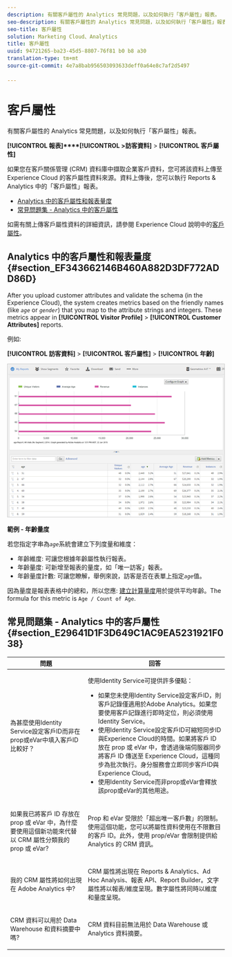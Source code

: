 ```yaml
---
description: 有關客戶屬性的 Analytics 常見問題，以及如何執行「客戶屬性」報表。
seo-description: 有關客戶屬性的 Analytics 常見問題，以及如何執行「客戶屬性」報表。
seo-title: 客戶屬性
solution: Marketing Cloud、Analytics
title: 客戶屬性
uuid: 94721265-ba23-45d5-8807-76f81 b0 b8 a30
translation-type: tm+mt
source-git-commit: 4e7a8bab956503093633deff0a64e8c7af2d5497

---
```



# 客戶屬性

有關客戶屬性的 Analytics 常見問題，以及如何執行「客戶屬性」報表。

**[!UICONTROL 報表]****[!UICONTROL &gt;訪客資料]** &gt; **[!UICONTROL 客戶屬性]**

如果您在客戶關係管理 (CRM) 資料庫中擷取企業客戶資料，您可將該資料上傳至 Experience Cloud 的客戶屬性資料來源。資料上傳後，您可以執行 Reports &amp; Analytics 中的「客戶屬性」報表。

* [Analytics 中的客戶屬性和報表量度](../../../components/c-variables/dimensionslist/reports-customer-attributes.md#section_EF343662146B460A882D3DF772ADD86D)
* [常見問題集 - Analytics 中的客戶屬性](../../../components/c-variables/dimensionslist/reports-customer-attributes.md#section_E29641D1F3D649C1AC9EA5231921F038)

如需有關上傳客戶屬性資料的詳細資訊，請參閱 Experience Cloud 說明中的[客戶屬性](https://marketing.adobe.com/resources/help/en_US/mcloud/index.html?f=attributes)。

## Analytics 中的客戶屬性和報表量度 {#section_EF343662146B460A882D3DF772ADD86D}

After you upload customer attributes and validate the schema (in the Experience Cloud), the system creates metrics based on the friendly names (like *`age`* or *`gender`*) that you map to the attribute strings and integers. These metrics appear in **[!UICONTROL Visitor Profile]** &gt; **[!UICONTROL Customer Attributes]** reports.

例如:

**[!UICONTROL 訪客資料]** &gt; **[!UICONTROL 客戶屬性]** &gt; **[!UICONTROL 年齡]**

![](assets/report_age.png)

**範例 - 年齡量度**

若您指定字串為&#x200B;*`age`*&#x200B;系統會建立下列度量和維度：

* 年齡維度: 可讓您根據年齡屬性執行報表。
* 年齡量度: 可新增至報表的量度，如「唯一訪客」報表。
* 年齡量度計數: 可讓您瞭解，舉例來說，訪客是否在表單上指定&#x200B;*`age`*&#x200B;值。

因為量度是報表表格中的總和，所以您應:  [建立計算量度](https://marketing.adobe.com/resources/help/en_US/analytics/calcmetrics/)用於提供平均年齡。The formula for this metric is `Age / Count of Age`.

## 常見問題集 - Analytics 中的客戶屬性 {#section_E29641D1F3D649C1AC9EA5231921F038}

<table id="table_88631069013B408EBB0A810657662B36"> 
 <thead> 
  <tr> 
   <th colname="col1" class="entry"> 問題 </th> 
   <th colname="col2" class="entry"> 回答 </th> 
  </tr> 
 </thead>
 <tbody> 
  <tr> 
   <td colname="col1"> <p>為甚麼使用Identity Service設定客戶ID而非在prop或eVar中填入客戶ID比較好？ </p> </td> 
   <td colname="col2"> <p>使用Identity Service可提供許多優點： </p> 
    <ul id="ul_5D3659604D43419F9CA5920B4F93728E"> 
     <li id="li_BA2EF0715C5A47EFAFA7191CFAD088A4">如果您未使用Identity Service設定客戶ID，則客戶記錄僅適用於Adobe Analytics。如果您要使用客戶記錄進行即時定位，則必須使用Identity Service。 </li> 
     <li id="li_228358684E474A298E39578D427BF932">使用Identity Service設定客戶ID可縮短同步ID與Experience Cloud的時間。如果將客戶 ID 放在 prop 或 eVar 中，會透過後端伺服器同步將客戶 ID 傳送至 Experience Cloud，這種同步為批次執行。身分服務會立即同步客戶ID與Experience Cloud。 </li> 
     <li id="li_BCF28219E4014FCF9F747C3D8D270526"> 使用Identity Service而非prop或eVar會釋放該prop或eVar的其他用途。 </li> 
    </ul> </td> 
  </tr> 
  <tr> 
   <td colname="col1"> <p>如果我已將客戶 ID 存放在 prop 或 eVar 中，為什麼要使用這個新功能來代替以 CRM 屬性分類我的 prop 或 eVar? </p> </td> 
   <td colname="col2"> <p>Prop 和 eVar 受限於「超出唯一客戶數」的限制。使用這個功能，您可以將屬性資料使用在不限數目的客戶 ID。此外，使用 prop/eVar 會限制提供給 Analytics 的 CRM 資訊。 </p> </td> 
  </tr> 
  <tr> 
   <td colname="col1"> <p>我的 CRM 屬性將如何出現在 Adobe Analytics 中? </p> </td> 
   <td colname="col2"> <p>CRM 屬性將出現在 Reports &amp; Analytics、Ad Hoc Analysis、報表 API、Report Builder。文字屬性將以報表/維度呈現。數字屬性將同時以維度和量度呈現。 </p> </td> 
  </tr> 
  <tr> 
   <td colname="col1"> <p>CRM 資料可以用於 Data Warehouse 和資料摘要中嗎? </p> </td> 
   <td colname="col2"> <p>CRM 資料目前無法用於 Data Warehouse 或 Analytics 資料摘要。 </p> </td> 
  </tr> 
 </tbody> 
</table>

